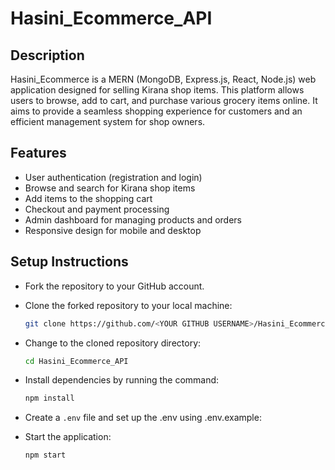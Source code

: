 # Hasini_Ecommerce_API

## Description

Hasini_Ecommerce is a MERN (MongoDB, Express.js, React, Node.js) web application designed for selling Kirana shop items. This platform allows users to browse, add to cart, and purchase various grocery items online. It aims to provide a seamless shopping experience for customers and an efficient management system for shop owners.

## Features

- User authentication (registration and login)
- Browse and search for Kirana shop items
- Add items to the shopping cart
- Checkout and payment processing
- Admin dashboard for managing products and orders
- Responsive design for mobile and desktop

## Setup Instructions

- Fork the repository to your GitHub account.
- Clone the forked repository to your local machine:

    ```bash
    git clone https://github.com/<YOUR GITHUB USERNAME>/Hasini_Ecommerce_API.git
    ```

- Change to the cloned repository directory:

    ```bash
    cd Hasini_Ecommerce_API
    ```

- Install dependencies by running the command:

    ```bash
    npm install
    ```

- Create a `.env` file and set up the .env using .env.example:

    

- Start the application:

    ```bash
    npm start
    ```
